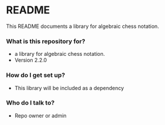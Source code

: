 # README #

This README documents a library for algebraic chess notation.

### What is this repository for? ###

* a library for algebraic chess notation.
* Version 2.2.0

### How do I get set up? ###

* This library will be included as a dependency

### Who do I talk to? ###

* Repo owner or admin
